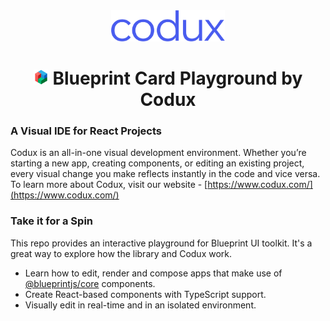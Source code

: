 <div align="center">  
    <img height="50"src="./src/assets/codux.svg">  
    <h1 ><img height="24"src="./src/assets/blueprint.svg"> Blueprint Card Playground by Codux</h1>
</div>

### A Visual IDE for React Projects

Codux is an all-in-one visual development environment. Whether you’re starting a new app, creating components, or editing an existing project, every visual change you make reflects instantly in the code and vice versa. To learn more about Codux, visit our website - [https://www.codux.com/](https://www.codux.com/)

### Take it for a Spin

This repo provides an interactive playground for Blueprint UI toolkit. It's a great way to explore how the library and Codux work.

-   Learn how to edit, render and compose apps that make use of [@blueprintjs/core](https://blueprintjs.com/docs/#core) components.
-   Create React-based components with TypeScript support.
-   Visually edit in real-time and in an isolated environment.
